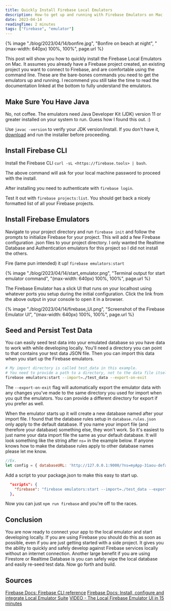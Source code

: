 ```yaml
---
title: Quickly Install Firebase Local Emulators
description: How-to get up and running with Firebase Emulators on Mac
date: 2023-04-14
readingTime: 2 minutes
tags: ["firebase", "emulator"]
---
```


{% image "./blog/2023/04/14/bonfire.jpg", "Bonfire on beach at night", "(max-width: 640px) 100%, 100%", page.url %}

This post will show you how to quickly install the Firebase Local Emulators on Mac. It assumes you already have a Firebase project created, an existing project you want to connect to Firebase, and are comfortable using the command line. These are the bare-bones commands you need to get the emulators up and running. I recommend you still take the time to read the documentation linked at the bottom to fully understand the emulators.

## Make Sure You Have Java

No, not coffee. The emulators need Java Developer Kit (JDK) version 11 or greater installed on your system to run. Guess how I found this out. :)

Use `javac -version` to verify your JDK version/install. If you don't have it, [download](https://www.oracle.com/java/technologies/downloads/) and run the installer before proceeding.

## Install Firebase CLI

Install the Firebase CLI `curl -sL <https://firebase.tools> | bash`.

The above command will ask for your local machine password to proceed with the install.

After installing you need to authenticate with `firebase login`.

Test it out with `firebase projects:list`. You should get back a nicely formatted list of all your Firebase projects.

## Install Firebase Emulators

Navigate to your project directory and run `firebase init` and follow the prompts to initialize Firebase for your project. This will add a few Firebase configuration .json files to your project directory. I only wanted the Realtime Database and Authentication emulators for this project so I did not install the others.

Fire (lame pun intended) it up! `firebase emulators:start`

{% image "./blog/2023/04/14/start_emulator.png", "Terminal output for start emulator command", "(max-width: 640px) 100%, 100%", page.url %}

The Firebase Emulator has a slick UI that runs on your localhost using whatever ports you setup during the initial configuration. Click the link from the above output in your console to open it in a browser.

{% image "./blog/2023/04/14/firebase_UI.png", "Screenshot of the Firebase Emulator UI", "(max-width: 640px) 100%, 100%", page.url %}

## Seed and Persist Test Data

You can easily seed test data into your emulated database so you have data to work with while developing locally. You'll need a directory you can point to that contains your test data JSON file. Then you can import this data when you start up the Firebase emulators. 

```bash
# My import directory is called test_data in this example.
# You need to provide a path to a directory, not to the data file itself!
firebase emulators:start --import=./test_data --export-on-exit
```

The `--export-on-exit` flag will automatically export the emulator data with any changes you've made to the same directory you used for import when you quit the emulators. You can provide a different directory for export if you prefer as well.

When the emulator starts up it will create a new database named after your import file. I found that the database rules setup in `database.rules.json` only apply to the default database. If you name your import file (and therefore your database) something else, they won't work. So it's easiest to just name your data import file the same as your default database. It will look something like the string after `ns=` in the example below. If anyone knows how to make the database rules apply to other database names please let me know.

```javascript
//Ex.
let config = { databaseURL: 'http://127.0.0.1:9000/?ns=myApp-31aou-default-rtdb' }
```

Add a script to your package.json to make this easy to start up.

```json
  "scripts": {
    "firebase": "firebase emulators:start --import=./test_data --export-on-exit",
  },
```

Now you can just `npm run firebase` and you're off to the races.

## Conclusion

You are now ready to connect your app to the local emulator and start developing locally. If you are using Firebase you should do this as soon as possible, even if you are just getting started with a side project. It gives you the ability to quickly and safely develop against Firebase services locally without an internet connection. Another large benefit if you are using Firestore or Realtime Database is you can safely wipe the local database and easily re-seed test data. Now go forth and build.

## Sources

[Firebase Docs: Firebase CLI reference](https://firebase.google.com/docs/cli)
[Firebase Docs: Install, configure and integrate Local Emulator Suite](https://firebase.google.com/docs/emulator-suite/install_and_configure)
[VIDEO - The Local Firebase Emulator UI in 15 minutes](https://www.youtube.com/watch?v=pkgvFNPdiEs)
